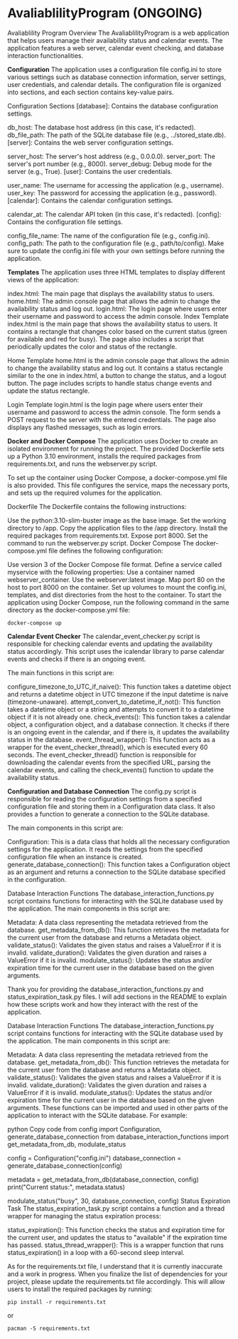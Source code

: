 # AvaliablilityProgram (ONGOING)
Avaliablility Program
Overview
The AvaliablilityProgram is a web application that helps users manage their availability status and calendar events. The application features a web server, calendar event checking, and database interaction functionalities.

**Configuration**
The application uses a configuration file config.ini to store various settings such as database connection information, server settings, user credentials, and calendar details. The configuration file is organized into sections, and each section contains key-value pairs.

Configuration Sections
[database]: Contains the database configuration settings.

db_host: The database host address (in this case, it's redacted).
db_file_path: The path of the SQLite database file (e.g., ../stored_state.db).
[server]: Contains the web server configuration settings.

server_host: The server's host address (e.g., 0.0.0.0).
server_port: The server's port number (e.g., 8000).
server_debug: Debug mode for the server (e.g., True).
[user]: Contains the user credentials.

user_name: The username for accessing the application (e.g., username).
user_key: The password for accessing the application (e.g., password).
[calendar]: Contains the calendar configuration settings.

calendar_at: The calendar API token (in this case, it's redacted).
[config]: Contains the configuration file settings.

config_file_name: The name of the configuration file (e.g., config.ini).
config_path: The path to the configuration file (e.g., path/to/config).
Make sure to update the config.ini file with your own settings before running the application.

**Templates**
The application uses three HTML templates to display different views of the application:

index.html: The main page that displays the availability status to users.
home.html: The admin console page that allows the admin to change the availability status and log out.
login.html: The login page where users enter their username and password to access the admin console.
Index Template
index.html is the main page that shows the availability status to users. It contains a rectangle that changes color based on the current status (green for available and red for busy). The page also includes a script that periodically updates the color and status of the rectangle.

Home Template
home.html is the admin console page that allows the admin to change the availability status and log out. It contains a status rectangle similar to the one in index.html, a button to change the status, and a logout button. The page includes scripts to handle status change events and update the status rectangle.

Login Template
login.html is the login page where users enter their username and password to access the admin console. The form sends a POST request to the server with the entered credentials. The page also displays any flashed messages, such as login errors.

**Docker and Docker Compose**
The application uses Docker to create an isolated environment for running the project. The provided Dockerfile sets up a Python 3.10 environment, installs the required packages from requirements.txt, and runs the webserver.py script.

To set up the container using Docker Compose, a docker-compose.yml file is also provided. This file configures the service, maps the necessary ports, and sets up the required volumes for the application.

Dockerfile
The Dockerfile contains the following instructions:

Use the python:3.10-slim-buster image as the base image.
Set the working directory to /app.
Copy the application files to the /app directory.
Install the required packages from requirements.txt.
Expose port 8000.
Set the command to run the webserver.py script.
Docker Compose
The docker-compose.yml file defines the following configuration:

Use version 3 of the Docker Compose file format.
Define a service called myservice with the following properties:
Use a container named webserver_container.
Use the webserver:latest image.
Map port 80 on the host to port 8000 on the container.
Set up volumes to mount the config.ini, templates, and dist directories from the host to the container.
To start the application using Docker Compose, run the following command in the same directory as the docker-compose.yml file:

```
docker-compose up
```
**Calendar Event Checker**
The calendar_event_checker.py script is responsible for checking calendar events and updating the availability status accordingly. This script uses the icalendar library to parse calendar events and checks if there is an ongoing event.

The main functions in this script are:

configure_timezone_to_UTC_if_naive(): This function takes a datetime object and returns a datetime object in UTC timezone if the input datetime is naive (timezone-unaware).
attempt_convert_to_datetime_if_not(): This function takes a datetime object or a string and attempts to convert it to a datetime object if it is not already one.
check_events(): This function takes a calendar object, a configuration object, and a database connection. It checks if there is an ongoing event in the calendar, and if there is, it updates the availability status in the database.
event_thread_wrapper(): This function acts as a wrapper for the event_checker_thread(), which is executed every 60 seconds. The event_checker_thread() function is responsible for downloading the calendar events from the specified URL, parsing the calendar events, and calling the check_events() function to update the availability status.

**Configuration and Database Connection**
The config.py script is responsible for reading the configuration settings from a specified configuration file and storing them in a Configuration data class. It also provides a function to generate a connection to the SQLite database.

The main components in this script are:

Configuration: This is a data class that holds all the necessary configuration settings for the application. It reads the settings from the specified configuration file when an instance is created.
generate_database_connection(): This function takes a Configuration object as an argument and returns a connection to the SQLite database specified in the configuration.

Database Interaction Functions
The database_interaction_functions.py script contains functions for interacting with the SQLite database used by the application. The main components in this script are:

Metadata: A data class representing the metadata retrieved from the database.
get_metadata_from_db(): This function retrieves the metadata for the current user from the database and returns a Metadata object.
validate_status(): Validates the given status and raises a ValueError if it is invalid.
validate_duration(): Validates the given duration and raises a ValueError if it is invalid.
modulate_status(): Updates the status and/or expiration time for the current user in the database based on the given arguments.

Thank you for providing the database_interaction_functions.py and status_expiration_task.py files. I will add sections in the README to explain how these scripts work and how they interact with the rest of the application.

Database Interaction Functions
The database_interaction_functions.py script contains functions for interacting with the SQLite database used by the application. The main components in this script are:

Metadata: A data class representing the metadata retrieved from the database.
get_metadata_from_db(): This function retrieves the metadata for the current user from the database and returns a Metadata object.
validate_status(): Validates the given status and raises a ValueError if it is invalid.
validate_duration(): Validates the given duration and raises a ValueError if it is invalid.
modulate_status(): Updates the status and/or expiration time for the current user in the database based on the given arguments.
These functions can be imported and used in other parts of the application to interact with the SQLite database. For example:

python
Copy code
from config import Configuration, generate_database_connection
from database_interaction_functions import get_metadata_from_db, modulate_status

config = Configuration("config.ini")
database_connection = generate_database_connection(config)

metadata = get_metadata_from_db(database_connection, config)
print("Current status:", metadata.status)

modulate_status("busy", 30, database_connection, config)
Status Expiration Task
The status_expiration_task.py script contains a function and a thread wrapper for managing the status expiration process:

status_expiration(): This function checks the status and expiration time for the current user, and updates the status to "available" if the expiration time has passed.
status_thread_wrapper(): This is a wrapper function that runs status_expiration() in a loop with a 60-second sleep interval.

As for the requirements.txt file, I understand that it is currently inaccurate and a work in progress. When you finalize the list of dependencies for your project, please update the requirements.txt file accordingly. This will allow users to install the required packages by running:

```
pip install -r requirements.txt
```
or
```
pacman -S requirements.txt
```


